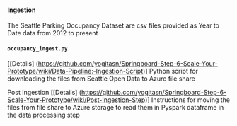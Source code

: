 #### Ingestion
The Seattle Parking Occupancy Dataset are csv files provided as Year to Date data from 2012 to present


#### `occupancy_ingest.py` 
[[Details] (https://github.com/yogitasn/Springboard-Step-6-Scale-Your-Prototype/wiki/Data-Pipeline:-Ingestion-Script)] Python script for downloading the files from Seattle Open Data to Azure file share

Post Ingestion 
[[Details] (https://github.com/yogitasn/Springboard-Step-6-Scale-Your-Prototype/wiki/Post-Ingestion-Step)]  Instructions for moving the files from file share to Azure storage to read them in Pyspark dataframe in the data processing step
